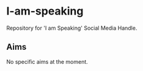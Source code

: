 # I-am-speaking

 Repository for 'I am Speaking' Social Media Handle.
## Aims
No specific aims at the moment.
